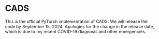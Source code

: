 # CADS
This is the official PyTorch implementation of CADS. 
We will release the code by September 15, 2024. 
Apologies for the change in the release date, which is due to my recent COVID-19 diagnosis and other emergencies.
